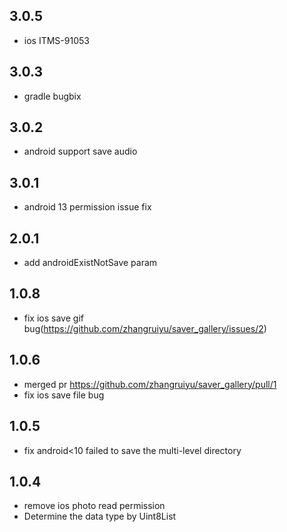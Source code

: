 ## 3.0.5

* ios ITMS-91053

## 3.0.3

* gradle bugbix

## 3.0.2

* android support save audio 
## 3.0.1

* android 13 permission issue fix

## 2.0.1

* add androidExistNotSave param

## 1.0.8

* fix ios save gif bug(https://github.com/zhangruiyu/saver_gallery/issues/2)

## 1.0.6

* merged pr https://github.com/zhangruiyu/saver_gallery/pull/1
* fix ios save file bug 

## 1.0.5

* fix android<10 failed to save the multi-level directory

## 1.0.4


* remove ios photo read permission
* Determine the data type by Uint8List

